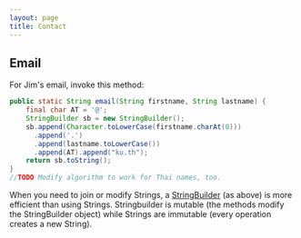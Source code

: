 ```yaml
---
layout: page
title: Contact
---
```

## Email 

For Jim's email, invoke this method:
```java
public static String email(String firstname, String lastname) {
    final char AT = '@';
    StringBuilder sb = new StringBuilder();
    sb.append(Character.toLowerCase(firstname.charAt(0)))
      .append('.')
      .append(lastname.toLowerCase())
      .append(AT).append("ku.th");
    return sb.toString();
}
//TODO Modify algorithm to work for Thai names, too.
```
When you need to join or modify Strings, 
a
<a href="https://docs.oracle.com/javase/7/docs/api/java/lang/StringBuilder.html">
StringBuilder</a> (as above) is more efficient than using Strings.
Stringbuilder is mutable (the methods modify the StringBuilder object)
while Strings are immutable (every operation creates a new String). 
